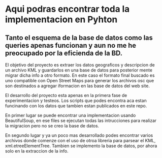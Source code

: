 # Aqui podras encontrar toda la implementacion en Pyhton

## Tanto el esquema de la base de datos como las queries apenas funcionan y aun no me he preocupado por la eficienda de la BD.

El objetivo del proyecto es extraer los datos geograficos y descripcion de un archivo KML y guardarlos en una base de datos para posterior mente migrar dicha info a otro formato. En este caso el formato final buscado es uno compatible con Open Street Maps para generar los archivos osc que son destinados a agregar iformacion en las base de datos del web site. 

El desarrollo del proyecto esta apenas en la primera fase de experimentacion y testeos. Los scripts que podes encontra aca estan funcinando con los datos que tambien estan publicados en este repo. 

En primer lugar se puede encontrar una implementacion usando BeautifulSoup, en ese files se ejecutan todas las intrucciones para realizar la migracion pero no se creo la base de datos.

En segundo lugar y ya un poco mas desarrollado podes encontrar varios archivos donde comenze con el uso de otroa libreria para parsear el KML, xml.etreeElementTree. Tambien se implemento la base de datos, por ahora solo en la extraccion de la info.


